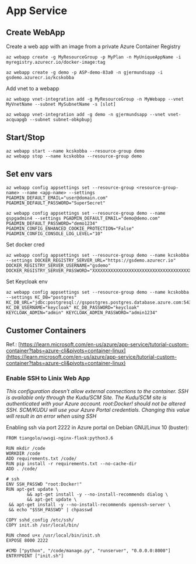# App Service

## Create WebApp
Create a web app with an image from a private Azure Container Registry
```
az webapp create -g MyResourceGroup -p MyPlan -n MyUniqueAppName -i myregistry.azurecr.io/docker-image:tag

az webapp create -g demo -p ASP-demo-83a0 -n gjermundsapp -i gsdemo.azurecr.io/kcskobba
```

Add vnet to a webapp
```
az webapp vnet-integration add -g MyResourceGroup -n MyWebapp --vnet MyVnetName --subnet MySubnetName -s [slot]

az webapp vnet-integration add -g demo -n gjermundsapp --vnet vnet-acquapgb --subnet subnet-obkpbupj
```

## Start/Stop
```
az webapp start --name kcskobba --resource-group demo
az webapp stop --name kcskobba --resource-group demo
```

## Set env vars
```
az webapp config appsettings set --resource-group <resource-group-name> --name <app-name> --settings PGADMIN_DEFAULT_EMAIL="user@domain.com" PGADMIN_DEFAULT_PASSWORD="SuperSecret"

az webapp config appsettings set --resource-group demo --name gspgadmin4 --settings PGADMIN_DEFAULT_EMAIL="demo@demo.com" PGADMIN_DEFAULT_PASSWORD="demo1234" PGADMIN_CONFIG_ENHANCED_COOKIE_PROTECTION="False" PGADMIN_CONFIG_CONSOLE_LOG_LEVEL="10"
```

Set docker cred
```
az webapp config appsettings set --resource-group demo --name kcskobba --settings DOCKER_REGISTRY_SERVER_URL="https://gsdemo.azurecr.io" DOCKER_REGISTRY_SERVER_USERNAME="gsdemo" DOCKER_REGISTRY_SERVER_PASSWORD="XXXXXXXXXXXXXXXXXXXXXXXXXXXXXXXXXXXXXXXXXX"
```

Set Keycloak env
```
az webapp config appsettings set --resource-group demo --name kcskobba --settings KC_DB="postgres" KC_DB_URL="jdbc:postgresql://gspostgres.postgres.database.azure.com:5432/keycloak" KC_DB_USERNAME="keycloak" KC_DB_PASSWORD="keycloak" KEYCLOAK_ADMIN="admin" KEYCLOAK_ADMIN_PASSWORD="admin1234"
```

## Customer Containers
Ref.: [https://learn.microsoft.com/en-us/azure/app-service/tutorial-custom-container?tabs=azure-cli&pivots=container-linux](https://learn.microsoft.com/en-us/azure/app-service/tutorial-custom-container?tabs=azure-cli&pivots=container-linux)

### Enable SSH to Linix Web App

_This configuration doesn't allow external connections to the container. SSH is available only through the Kudu/SCM Site. The Kudu/SCM site is authenticated with your Azure account. root:Docker! should not be altered SSH. SCM/KUDU will use your Azure Portal credentials. Changing this value will result in an error when using SSH_

Enabling ssh via port 2222 in Azure portal on Debian GNU/Linux 10 (buster):
```
FROM tiangolo/uwsgi-nginx-flask:python3.6

RUN mkdir /code
WORKDIR /code
ADD requirements.txt /code/
RUN pip install -r requirements.txt --no-cache-dir
ADD . /code/

# ssh
ENV SSH_PASSWD "root:Docker!"
RUN apt-get update \
        && apt-get install -y --no-install-recommends dialog \
        && apt-get update \
 && apt-get install -y --no-install-recommends openssh-server \
 && echo "$SSH_PASSWD" | chpasswd 

COPY sshd_config /etc/ssh/
COPY init.sh /usr/local/bin/

RUN chmod u+x /usr/local/bin/init.sh
EXPOSE 8000 2222

#CMD ["python", "/code/manage.py", "runserver", "0.0.0.0:8000"]
ENTRYPOINT ["init.sh"]
```

